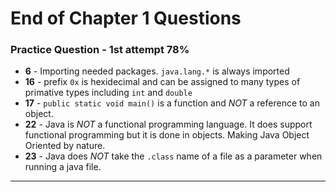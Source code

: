 # End of Chapter 1 Questions
### Practice Question - 1st attempt 78% 
- **6** - Importing needed packages. `java.lang.*` is always imported
- **16** - prefix `0x` is hexidecimal and can be assigned to many types of primative types including `int` and `double`
- **17** - `public static void main()` is a function and _NOT_ a reference to an object. 
- **22** - Java is _NOT_ a functional programming language. It does support functional programming but it is done in objects. Making Java Object Oriented by nature. 
- **23** - Java does _NOT_ take the `.class` name of a file as a parameter when running a java file. 

---